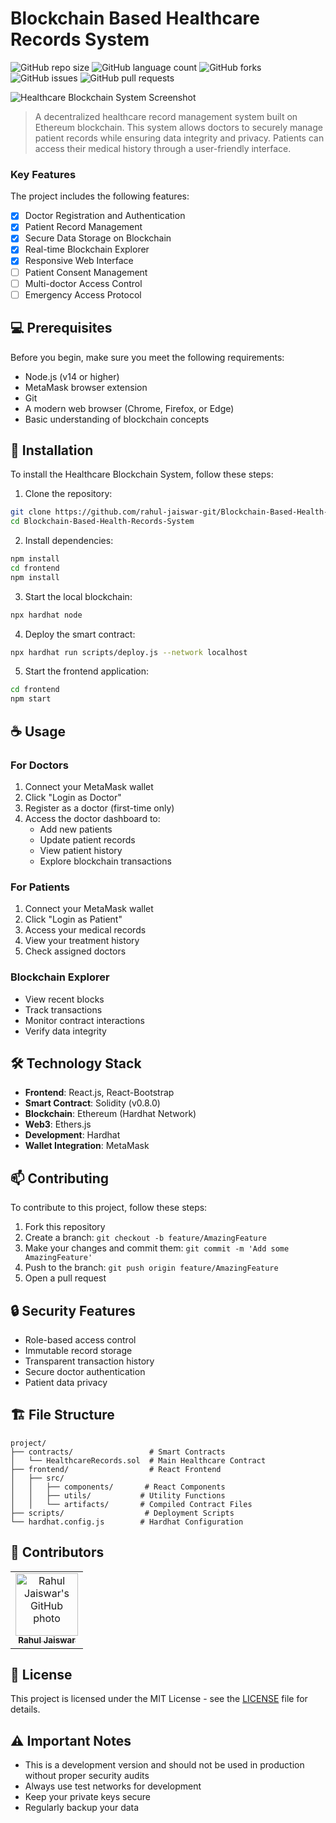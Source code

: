 # Blockchain Based Healthcare Records System

![GitHub repo size](https://img.shields.io/github/repo-size/rahul-jaiswar-git/Blockchain-Based-Health-Records-System?style=for-the-badge)
![GitHub language count](https://img.shields.io/github/languages/count/rahul-jaiswar-git/Blockchain-Based-Health-Records-System?style=for-the-badge)
![GitHub forks](https://img.shields.io/github/forks/rahul-jaiswar-git/Blockchain-Based-Health-Records-System?style=for-the-badge)
![GitHub issues](https://img.shields.io/github/issues/rahul-jaiswar-git/Blockchain-Based-Health-Records-System?style=for-the-badge)
![GitHub pull requests](https://img.shields.io/github/issues-pr/rahul-jaiswar-git/Blockchain-Based-Health-Records-System?style=for-the-badge)

<img src="home-page.png" alt="Healthcare Blockchain System Screenshot">

> A decentralized healthcare record management system built on Ethereum blockchain. This system allows doctors to securely manage patient records while ensuring data integrity and privacy. Patients can access their medical history through a user-friendly interface.

### Key Features

The project includes the following features:

- [x] Doctor Registration and Authentication
- [x] Patient Record Management
- [x] Secure Data Storage on Blockchain
- [x] Real-time Blockchain Explorer
- [x] Responsive Web Interface
- [ ] Patient Consent Management
- [ ] Multi-doctor Access Control
- [ ] Emergency Access Protocol

## 💻 Prerequisites

Before you begin, make sure you meet the following requirements:

- Node.js (v14 or higher)
- MetaMask browser extension
- Git
- A modern web browser (Chrome, Firefox, or Edge)
- Basic understanding of blockchain concepts

## 🚀 Installation

To install the Healthcare Blockchain System, follow these steps:

1. Clone the repository:
```bash
git clone https://github.com/rahul-jaiswar-git/Blockchain-Based-Health-Records-System.git
cd Blockchain-Based-Health-Records-System
```

2. Install dependencies:
```bash
npm install
cd frontend
npm install
```

3. Start the local blockchain:
```bash
npx hardhat node
```

4. Deploy the smart contract:
```bash
npx hardhat run scripts/deploy.js --network localhost
```

5. Start the frontend application:
```bash
cd frontend
npm start
```

## ☕ Usage

### For Doctors
1. Connect your MetaMask wallet
2. Click "Login as Doctor"
3. Register as a doctor (first-time only)
4. Access the doctor dashboard to:
   - Add new patients
   - Update patient records
   - View patient history
   - Explore blockchain transactions

### For Patients
1. Connect your MetaMask wallet
2. Click "Login as Patient"
3. Access your medical records
4. View your treatment history
5. Check assigned doctors

### Blockchain Explorer
- View recent blocks
- Track transactions
- Monitor contract interactions
- Verify data integrity

## 🛠️ Technology Stack

- **Frontend**: React.js, React-Bootstrap
- **Smart Contract**: Solidity (v0.8.0)
- **Blockchain**: Ethereum (Hardhat Network)
- **Web3**: Ethers.js
- **Development**: Hardhat
- **Wallet Integration**: MetaMask

## 📫 Contributing

To contribute to this project, follow these steps:

1. Fork this repository
2. Create a branch: `git checkout -b feature/AmazingFeature`
3. Make your changes and commit them: `git commit -m 'Add some AmazingFeature'`
4. Push to the branch: `git push origin feature/AmazingFeature`
5. Open a pull request

## 🔒 Security Features

- Role-based access control
- Immutable record storage
- Transparent transaction history
- Secure doctor authentication
- Patient data privacy

## 🏗️ File Structure

<!-- Architecture section to be updated later -->
```
project/
├── contracts/                 # Smart Contracts
│   └── HealthcareRecords.sol  # Main Healthcare Contract
├── frontend/                  # React Frontend
│   ├── src/
│   │   ├── components/       # React Components
│   │   ├── utils/           # Utility Functions
│   │   └── artifacts/       # Compiled Contract Files
├── scripts/                  # Deployment Scripts
└── hardhat.config.js        # Hardhat Configuration
```

## 🤝 Contributors

<table>
  <tr>
    <td align="center">
      <a href="https://github.com/rahul-jaiswar-git" title="Rahul Jaiswar">
        <img src="https://avatars.githubusercontent.com/rahul-jaiswar-git" width="100px;" alt="Rahul Jaiswar's GitHub photo"/><br>
        <sub>
          <b>Rahul Jaiswar</b>
        </sub>
      </a>
    </td>
  </tr>
</table>

## 📝 License

This project is licensed under the MIT License - see the [LICENSE](LICENSE) file for details.

## ⚠️ Important Notes

- This is a development version and should not be used in production without proper security audits
- Always use test networks for development
- Keep your private keys secure
- Regularly backup your data
